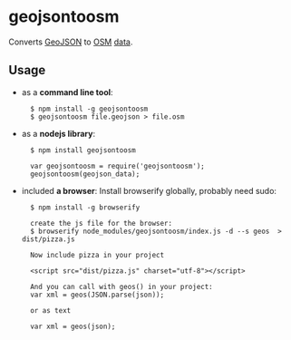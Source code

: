 geojsontoosm
============

Converts [GeoJSON](http://www.geojson.org/) to [OSM](http://openstreetmap.org) [data](http://wiki.openstreetmap.org/wiki/OSM_XML).

Usage
-----

* as a **command line tool**:
  
        $ npm install -g geojsontoosm
        $ geojsontoosm file.geojson > file.osm
  
* as a **nodejs library**:
  
        $ npm install geojsontoosm
  
        var geojsontoosm = require('geojsontoosm');
        geojsontoosm(geojson_data);

* included **a browser**:
        Install browserify globally, probably need sudo:

        $ npm install -g browserify

        create the js file for the browser: 
        $ browserify node_modules/geojsontoosm/index.js -d --s geos  > dist/pizza.js

        Now include pizza in your project

        <script src="dist/pizza.js" charset="utf-8"></script>

        And you can call with geos() in your project:
        var xml = geos(JSON.parse(json));
        
        or as text
        
        var xml = geos(json);
